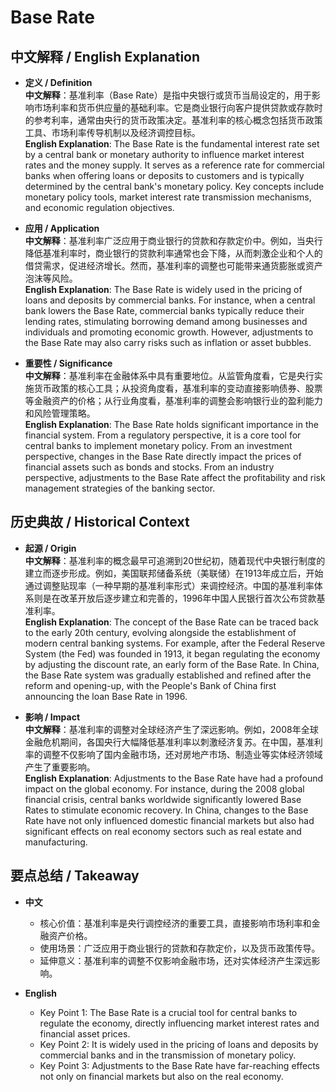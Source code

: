 # Base Rate

## 中文解释 / English Explanation

* **定义 / Definition**  
  **中文解释**：基准利率（Base Rate）是指中央银行或货币当局设定的，用于影响市场利率和货币供应量的基础利率。它是商业银行向客户提供贷款或存款时的参考利率，通常由央行的货币政策决定。基准利率的核心概念包括货币政策工具、市场利率传导机制以及经济调控目标。  
  **English Explanation**: The Base Rate is the fundamental interest rate set by a central bank or monetary authority to influence market interest rates and the money supply. It serves as a reference rate for commercial banks when offering loans or deposits to customers and is typically determined by the central bank's monetary policy. Key concepts include monetary policy tools, market interest rate transmission mechanisms, and economic regulation objectives.

* **应用 / Application**  
  **中文解释**：基准利率广泛应用于商业银行的贷款和存款定价中。例如，当央行降低基准利率时，商业银行的贷款利率通常也会下降，从而刺激企业和个人的借贷需求，促进经济增长。然而，基准利率的调整也可能带来通货膨胀或资产泡沫等风险。  
  **English Explanation**: The Base Rate is widely used in the pricing of loans and deposits by commercial banks. For instance, when a central bank lowers the Base Rate, commercial banks typically reduce their lending rates, stimulating borrowing demand among businesses and individuals and promoting economic growth. However, adjustments to the Base Rate may also carry risks such as inflation or asset bubbles.

* **重要性 / Significance**  
  **中文解释**：基准利率在金融体系中具有重要地位。从监管角度看，它是央行实施货币政策的核心工具；从投资角度看，基准利率的变动直接影响债券、股票等金融资产的价格；从行业角度看，基准利率的调整会影响银行业的盈利能力和风险管理策略。  
  **English Explanation**: The Base Rate holds significant importance in the financial system. From a regulatory perspective, it is a core tool for central banks to implement monetary policy. From an investment perspective, changes in the Base Rate directly impact the prices of financial assets such as bonds and stocks. From an industry perspective, adjustments to the Base Rate affect the profitability and risk management strategies of the banking sector.

## 历史典故 / Historical Context

* **起源 / Origin**  
  **中文解释**：基准利率的概念最早可追溯到20世纪初，随着现代中央银行制度的建立而逐步形成。例如，美国联邦储备系统（美联储）在1913年成立后，开始通过调整贴现率（一种早期的基准利率形式）来调控经济。中国的基准利率体系则是在改革开放后逐步建立和完善的，1996年中国人民银行首次公布贷款基准利率。  
  **English Explanation**: The concept of the Base Rate can be traced back to the early 20th century, evolving alongside the establishment of modern central banking systems. For example, after the Federal Reserve System (the Fed) was founded in 1913, it began regulating the economy by adjusting the discount rate, an early form of the Base Rate. In China, the Base Rate system was gradually established and refined after the reform and opening-up, with the People's Bank of China first announcing the loan Base Rate in 1996.

* **影响 / Impact**  
  **中文解释**：基准利率的调整对全球经济产生了深远影响。例如，2008年全球金融危机期间，各国央行大幅降低基准利率以刺激经济复苏。在中国，基准利率的调整不仅影响了国内金融市场，还对房地产市场、制造业等实体经济领域产生了重要影响。  
  **English Explanation**: Adjustments to the Base Rate have had a profound impact on the global economy. For instance, during the 2008 global financial crisis, central banks worldwide significantly lowered Base Rates to stimulate economic recovery. In China, changes to the Base Rate have not only influenced domestic financial markets but also had significant effects on real economy sectors such as real estate and manufacturing.

## 要点总结 / Takeaway

* **中文**  
  - 核心价值：基准利率是央行调控经济的重要工具，直接影响市场利率和金融资产价格。  
  - 使用场景：广泛应用于商业银行的贷款和存款定价，以及货币政策传导。  
  - 延伸意义：基准利率的调整不仅影响金融市场，还对实体经济产生深远影响。

* **English**  
  - Key Point 1: The Base Rate is a crucial tool for central banks to regulate the economy, directly influencing market interest rates and financial asset prices.  
  - Key Point 2: It is widely used in the pricing of loans and deposits by commercial banks and in the transmission of monetary policy.  
  - Key Point 3: Adjustments to the Base Rate have far-reaching effects not only on financial markets but also on the real economy.